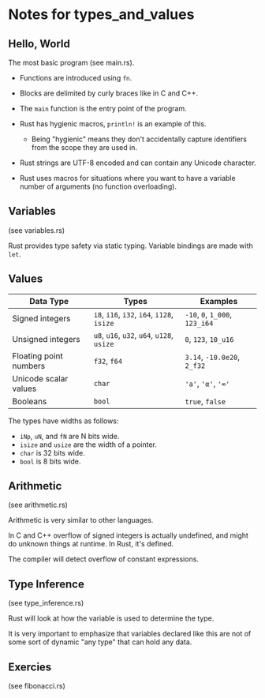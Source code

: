 # Notes for types_and_values

## Hello, World

The most basic program (see main.rs).

* Functions are introduced using `fn`.
* Blocks are delimited by curly braces like in C and C++.
* The `main` function is the entry point of the program.
* Rust has hygienic macros, `println!` is an example of this.
  * Being "hygienic" means they don't accidentally capture identifiers from the scope they are used in.
* Rust strings are UTF-8 encoded and can contain any Unicode character.

* Rust uses macros for situations where you want to have a variable number of arguments (no function overloading).

## Variables

(see variables.rs)

Rust provides type safety via static typing. Variable bindings are made with `let`.

## Values

| Data Type                | Types                                      | Examples                            |
|--------------------------|--------------------------------------------|-------------------------------------|
| Signed integers          | `i8`, `i16`, `i32`, `i64`, `i128`, `isize`| `-10`, `0`, `1_000`, `123_i64`     |
| Unsigned integers        | `u8`, `u16`, `u32`, `u64`, `u128`, `usize`| `0`, `123`, `10_u16`               |
| Floating point numbers   | `f32`, `f64`                              | `3.14`, `-10.0e20`, `2_f32`        |
| Unicode scalar values    | `char`                                    | `'a'`, `'α'`, `'∞'`                |
| Booleans                 | `bool`                                    | `true`, `false`                    |

The types have widths as follows:
* `iNp`, `uN`, and `fN` are N bits wide.
* `isize` and `usize` are the width of a pointer.
* `char` is 32 bits wide.
* `bool` is 8 bits wide.

## Arithmetic

(see arithmetic.rs)

Arithmetic is very similar to other languages.

In C and C++ overflow of signed integers is actually undefined, and might do unknown things at runtime. In Rust, it's defined.

The compiler will detect overflow of constant expressions.

## Type Inference

(see type_inference.rs)

Rust will look at how the variable is used to determine the type.

It is very important to emphasize that variables declared like this are not of some sort of dynamic "any type" that can hold any data.

## Exercies

(see fibonacci.rs)